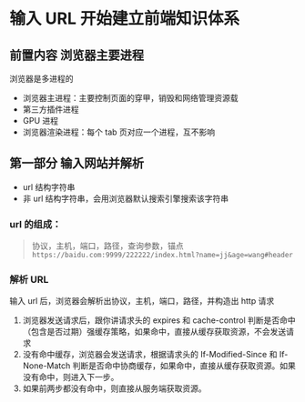 <!--
 * @file: description
 * @author: longjing03
 * @Date: 2022-01-09 10:30:41
 * @LastEditors: longjing03
 * @LastEditTime: 2022-01-10 20:26:02
-->

# 输入 URL 开始建立前端知识体系

## 前置内容 浏览器主要进程

浏览器是多进程的

- 浏览器主进程：主要控制页面的穿甲，销毁和网络管理资源载
- 第三方插件进程
- GPU 进程
- 浏览器渲染进程：每个 tab 页对应一个进程，互不影响

## 第一部分 输入网站并解析

- url 结构字符串
- 非 url 结构字符串，会用浏览器默认搜索引擎搜索该字符串

### url 的组成：

> 协议，主机，端口，路径，查询参数，锚点
> `https://baidu.com:9999/222222/index.html?name=jj&age=wang#header`

### 解析 URL

输入 url 后，浏览器会解析出协议，主机，端口，路径，并构造出 http 请求

1. 浏览器发送请求后，跟你讲请求头的 expires 和 cache-control 判断是否命中（包含是否过期）强缓存策略，如果命中，直接从缓存获取资源，不会发送请求
2. 没有命中缓存，浏览器会发送请求，根据请求头的 If-Modified-Since 和 If-None-Match 判断是否命中协商缓存，如果命中，直接从缓存获取资源。如果没有命中，则进入下一步。
3. 如果前两步都没有命中，则直接从服务端获取资源。
